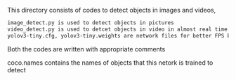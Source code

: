 This directory consists of codes to detect objects in images and videos, 
  
   ```bash
image_detect.py is used to detect objects in pictures
video_detect.py is used to detcet objects in video in almost real time on GPU
yolov3-tiny.cfg, yolov3-tiny.weights are network files for better FPS but doesn't detect all objects
```
    

Both the codes are written with appropriate comments

coco.names contains the names of objects that this netork is trained to detect

